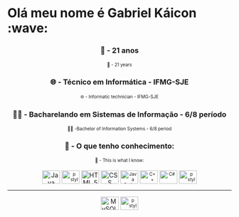 
<h1>Olá meu nome é Gabriel Káicon :wave:</h1>
<div align="center">
	<h3>🗿 - 21 anos</h3>
	<p style="font-size: 10px; margin: 0;">🗿 - 21 years</small>
	<h3>🌐 - Técnico em Informática - IFMG-SJE</h3>
	<p style="font-size: 10px; margin: 0;">🌐 - Informatic technician - IFMG-SJE</p>
	<h3>👨‍💻 - Bacharelando em Sistemas de Informação - 6/8 período</h3>
	<p style="font-size: 10px; margin: 0;">👨‍💻 -Bachelor of Information Systems - 6/8 period</p>
	<h3>🚀 - O que tenho conhecimento:</h3>
	<p style="font-size: 10px; margin: 0;">🚀 - This is what I know:</p>	
</div>

<div style="disp style="font-size: 10px; margin: 0;"lay: inline_block" align="center">
	<br>
  	<img align="center" alt="Java" height="30" width="40" src="http style="font-size: 10px; margin: 0;"s://raw.githubusercontent.com/devicons/devicon/master/icons/java/java-original.svg">
	<img align="center" alt="p style="font-size: 10px; margin: 0;"Hp style="font-size: 10px; margin: 0;"" height="30" width="40" src="http style="font-size: 10px; margin: 0;"s://raw.githubusercontent.com/devicons/devicon/master/icons/p style="font-size: 10px; margin: 0;"hp style="font-size: 10px; margin: 0;"/p style="font-size: 10px; margin: 0;"hp style="font-size: 10px; margin: 0;"-original.svg">
  	<img align="center" alt="HTML 5" height="30" width="40" src="http style="font-size: 10px; margin: 0;"s://raw.githubusercontent.com/devicons/devicon/master/icons/html5/html5-original.svg">
  	<img align="center" alt="CSS" height="30" width="40" src="http style="font-size: 10px; margin: 0;"s://raw.githubusercontent.com/devicons/devicon/master/icons/css3/css3-original.svg">
	<img align="center" alt="Java Scrip style="font-size: 10px; margin: 0;"t" height="30" width="40" src="http style="font-size: 10px; margin: 0;"s://raw.githubusercontent.com/devicons/devicon/master/icons/javascrip style="font-size: 10px; margin: 0;"t/javascrip style="font-size: 10px; margin: 0;"t-p style="font-size: 10px; margin: 0;"lain.svg">
  	<img align="center" alt="C++" height="30" width="40" src="http style="font-size: 10px; margin: 0;"s://raw.githubusercontent.com/devicons/devicon/master/icons/cp style="font-size: 10px; margin: 0;"lusp style="font-size: 10px; margin: 0;"lus/cp style="font-size: 10px; margin: 0;"lusp style="font-size: 10px; margin: 0;"lus-original.svg">
	<img align="center" alt="C#" height="30" width="40" src="http style="font-size: 10px; margin: 0;"s://raw.githubusercontent.com/devicons/devicon/master/icons/csharp style="font-size: 10px; margin: 0;"/csharp style="font-size: 10px; margin: 0;"-original.svg">
 	<img align="center" alt="p style="font-size: 10px; margin: 0;"ython" height="30" width="40" src="http style="font-size: 10px; margin: 0;"s://raw.githubusercontent.com/devicons/devicon/master/icons/p style="font-size: 10px; margin: 0;"ython/p style="font-size: 10px; margin: 0;"ython-original.svg">
	<hr>
	<img align="center" alt="MySQL" height="30" width="40" src="http style="font-size: 10px; margin: 0;"s://raw.githubusercontent.com/devicons/devicon/master/icons/mysql/mysql-original-wordmark.svg">
	<img align="center" alt="p style="font-size: 10px; margin: 0;"ostGreeSQL" height="30" width="40" src="http style="font-size: 10px; margin: 0;"s://raw.githubusercontent.com/devicons/devicon/master/icons/p style="font-size: 10px; margin: 0;"ostgresql/p style="font-size: 10px; margin: 0;"ostgresql-p style="font-size: 10px; margin: 0;"lain-wordmark.svg">
</div>

